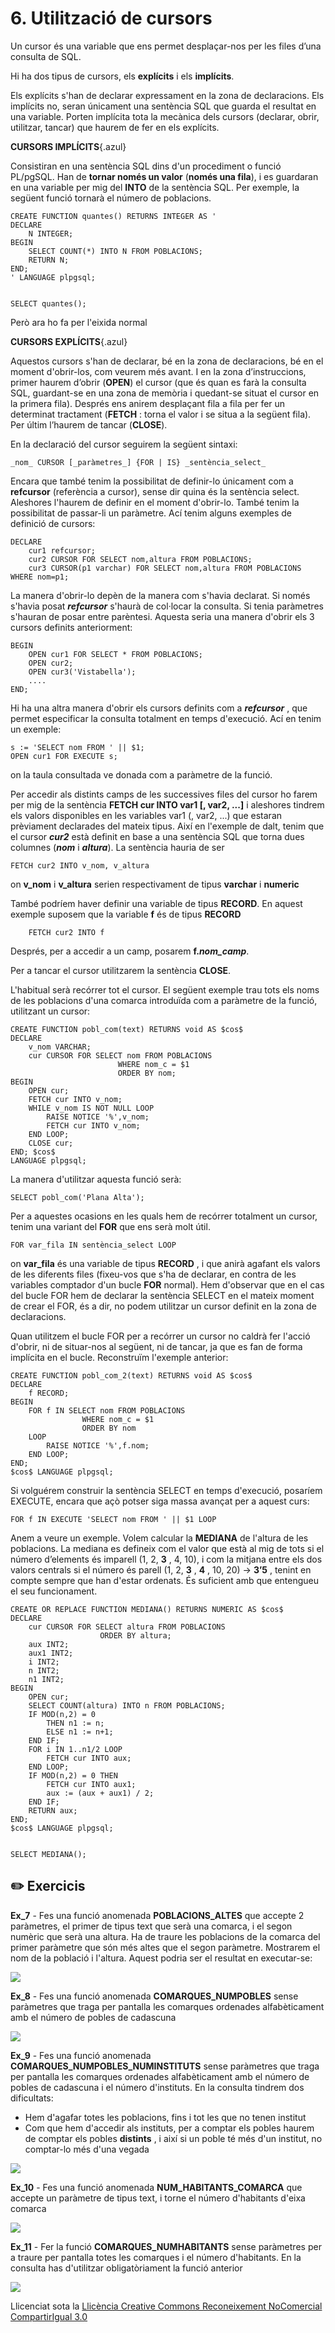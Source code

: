 # 6. Utilització de cursors

Un cursor és una variable que ens permet desplaçar-nos per les files d’una
consulta de SQL.

Hi ha dos tipus de cursors, els **explícits** i els **implícits**.

Els explícits s'han de declarar expressament en la zona de declaracions. Els
implícits no, seran únicament una sentència SQL que guarda el resultat en una
variable. Porten implícita tota la mecànica dels cursors (declarar, obrir,
utilitzar, tancar) que haurem de fer en els explícits.

**CURSORS IMPLÍCITS**{.azul}

Consistiran en una sentència SQL dins d'un procediment o funció PL/pgSQL. Han
de **tornar només un valor** (**només una fila**), i es guardaran en una
variable per mig del **INTO** de la sentència SQL. Per exemple, la següent
funció tornarà el número de poblacions.

    
    
    CREATE FUNCTION quantes() RETURNS INTEGER AS '
    DECLARE
        N INTEGER;
    BEGIN
        SELECT COUNT(*) INTO N FROM POBLACIONS;
        RETURN N;
    END;
    ' LANGUAGE plpgsql;
    
    
    SELECT quantes();

Però ara ho fa per l'eixida normal  

**CURSORS EXPLÍCITS**{.azul}

Aquestos cursors s'han de declarar, bé en la zona de declaracions, bé en el
moment d'obrir-los, com veurem més avant. I en la zona d’instruccions, primer
haurem d’obrir (**OPEN**) el cursor (que és quan es farà la consulta SQL,
guardant-se en una zona de memòria i quedant-se situat el cursor en la primera
fila). Després ens anirem desplaçant fila a fila per fer un determinat
tractament (**FETCH** : torna el valor i se situa a la següent fila). Per
últim l’haurem de tancar (**CLOSE**).

En la declaració del cursor seguirem la següent sintaxi:

    _nom_ CURSOR [_paràmetres_] {FOR | IS} _sentència_select_

Encara que també tenim la possibilitat de definir-lo únicament com a
**refcursor** (referència a cursor), sense dir quina és la sentència select.
Aleshores l'haurem de definir en el moment d'obrir-lo. També tenim la
possibilitat de passar-li un paràmetre. Ací tenim alguns exemples de definició
de cursors:

    DECLARE  
        cur1 refcursor;  
        cur2 CURSOR FOR SELECT nom,altura FROM POBLACIONS;  
        cur3 CURSOR(p1 varchar) FOR SELECT nom,altura FROM POBLACIONS WHERE nom=p1;

La manera d'obrir-lo depèn de la manera com s'havia declarat. Si només s'havia
posat _**refcursor**_ s'haurà de col·locar la consulta. Si tenia paràmetres
s'hauran de posar entre parèntesi. Aquesta seria una manera d'obrir els 3
cursors definits anteriorment:

    BEGIN  
        OPEN cur1 FOR SELECT * FROM POBLACIONS;  
        OPEN cur2;  
        OPEN cur3('Vistabella');  
        ....
    END;

Hi ha una altra manera d'obrir els cursors definits com a _**refcursor**_ ,
que permet especificar la consulta totalment en temps d'execució. Ací en tenim
un exemple:

    s := 'SELECT nom FROM ' || $1;  
    OPEN cur1 FOR EXECUTE s;

on la taula consultada ve donada com a paràmetre de la funció.

Per accedir als distints camps de les successives files del cursor ho farem
per mig de la sentència **FETCH cur INTO var1 [, var2, ...]** i aleshores
tindrem els valors disponibles en les variables var1 (, var2, ...) que estaran
prèviament declarades del mateix tipus. Així en l'exemple de dalt, tenim que
el cursor _**cur2**_ està definit en base a una sentència SQL que torna dues
columnes (_**nom**_ i _**altura**_). La sentència hauria de ser

    FETCH cur2 INTO v_nom, v_altura

on **v_nom** i **v_altura** serien respectivament de tipus **varchar** i
**numeric**

També podríem haver definir una variable de tipus **RECORD**. En aquest
exemple suposem que la variable **f** és de tipus **RECORD**

        FETCH cur2 INTO f

Després, per a accedir a un camp, posarem **f._nom_camp_**.

Per a tancar el cursor utilitzarem la sentència **CLOSE**.

L'habitual serà recórrer tot el cursor. El següent exemple trau tots els noms
de les poblacions d'una comarca introduïda com a paràmetre de la funció,
utilitzant un cursor:

    
    
    CREATE FUNCTION pobl_com(text) RETURNS void AS $cos$
    DECLARE
        v_nom VARCHAR;
        cur CURSOR FOR SELECT nom FROM POBLACIONS
                      		WHERE nom_c = $1
                        	ORDER BY nom;
    BEGIN
        OPEN cur;
        FETCH cur INTO v_nom;
        WHILE v_nom IS NOT NULL LOOP
            RAISE NOTICE '%',v_nom;
            FETCH cur INTO v_nom;
        END LOOP;
        CLOSE cur;
    END; $cos$ 
    LANGUAGE plpgsql;

La manera d'utilitzar aquesta funció serà:

    
    
    SELECT pobl_com('Plana Alta');

Per a aquestes ocasions en les quals hem de recórrer totalment un cursor,
tenim una variant del **FOR** que ens serà molt útil.

    FOR var_fila IN sentència_select LOOP

on **var_fila** és una variable de tipus **RECORD** , i que anirà agafant els
valors de les diferents files (fixeu-vos que s'ha de declarar, en contra de
les variables comptador d'un bucle **FOR** normal). Hem d'observar que en el
cas del bucle FOR hem de declarar la sentència SELECT en el mateix moment de
crear el FOR, és a dir, no podem utilitzar un cursor definit en la zona de
declaracions.

Quan utilitzem el bucle FOR per a recórrer un cursor no caldrà fer l'acció
d'obrir, ni de situar-nos al següent, ni de tancar, ja que es fan de forma
implícita en el bucle. Reconstruïm l'exemple anterior:

    
    
    CREATE FUNCTION pobl_com_2(text) RETURNS void AS $cos$
    DECLARE
        f RECORD;
    BEGIN
        FOR f IN SELECT nom FROM POBLACIONS
                    WHERE nom_c = $1
                    ORDER BY nom
        LOOP
            RAISE NOTICE '%',f.nom;
        END LOOP;
    END;
    $cos$ LANGUAGE plpgsql;

Si volguérem construir la sentència SELECT en temps d'execució, posaríem
EXECUTE, encara que açò potser siga massa avançat per a aquest curs:

    FOR f IN EXECUTE 'SELECT nom FROM ' || $1 LOOP

Anem a veure un exemple. Volem calcular la **MEDIANA** de l'altura de les
poblacions. La mediana es defineix com el valor que està al mig de tots si el
número d’elements és imparell (1, 2, **3** , 4, 10), i com la mitjana entre
els dos valors centrals si el número és parell (1, 2, **3** , **4** , 10, 20)
-> **3’5** , tenint en compte sempre que han d'estar ordenats. És suficient
amb que entengueu el seu funcionament.

    
    
    CREATE OR REPLACE FUNCTION MEDIANA() RETURNS NUMERIC AS $cos$
    DECLARE
        cur CURSOR FOR SELECT altura FROM POBLACIONS
                        ORDER BY altura;
        aux INT2;
        aux1 INT2;
        i INT2;
        n INT2;
        n1 INT2;
    BEGIN
        OPEN cur;
        SELECT COUNT(altura) INTO n FROM POBLACIONS;
        IF MOD(n,2) = 0
            THEN n1 := n;
            ELSE n1 := n+1;
        END IF;
        FOR i IN 1..n1/2 LOOP
            FETCH cur INTO aux;
        END LOOP;
        IF MOD(n,2) = 0 THEN
            FETCH cur INTO aux1;
            aux := (aux + aux1) / 2;
        END IF;
        RETURN aux;
    END;
    $cos$ LANGUAGE plpgsql;
    
    
    SELECT MEDIANA();

## :pencil2:  Exercicis

**Ex_7** - Fes una funció anomenada **POBLACIONS_ALTES** que accepte 2 paràmetres,
el primer de tipus text que serà una comarca, i el segon numèric que serà una
altura. Ha de traure les poblacions de la comarca del primer paràmetre que són
més altes que el segon paràmetre. Mostrarem el nom de la població i l'altura.
Aquest podria ser el resultat en executar-se:

![](T7_6_Ex7.png)

**Ex_8** - Fes una funció anomenada **COMARQUES_NUMPOBLES** sense paràmetres que
traga per pantalla les comarques ordenades alfabèticament amb el número de
pobles de cadascuna

![](T7_6_Ex8.png)

**Ex_9** - Fes una funció anomenada **COMARQUES_NUMPOBLES_NUMINSTITUTS** sense
paràmetres que traga per pantalla les comarques ordenades alfabèticament amb
el número de pobles de cadascuna i el número d'instituts. En la consulta
tindrem dos dificultats:

  * Hem d'agafar totes les poblacions, fins i tot les que no tenen institut
  * Com que hem d'accedir als instituts, per a comptar els pobles haurem de comptar els pobles **distints** , i així si un poble té més d'un institut, no comptar-lo més d'una vegada

![](T7_6_Ex9.png)

**Ex_10** - Fes una funció anomenada **NUM_HABITANTS_COMARCA** que accepte un
paràmetre de tipus text, i torne el número d'habitants d'eixa comarca

![](T7_6_Ex10.png)

**Ex_11** - Fer la funció **COMARQUES_NUMHABITANTS** sense paràmetres per a traure
per pantalla totes les comarques i el número d'habitants. En la consulta has
d'utilitzar obligatòriament la funció anterior

![](T7_6_Ex11.png)



Llicenciat sota la  [Llicència Creative Commons Reconeixement NoComercial
CompartirIgual 3.0](http://creativecommons.org/licenses/by-nc-sa/3.0/)

